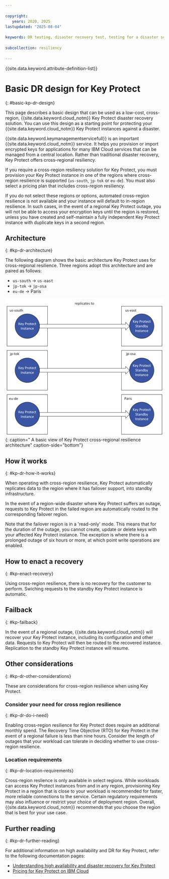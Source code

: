 ```yaml
---

copyright:
   years: 2020, 2025
lastupdated: "2025-08-04"

keywords: DR testing, disaster recovery test, testing for a disaster scenario, dry test, switch over, DR simulation, key protect

subcollection: resiliency

---
```


{{site.data.keyword.attribute-definition-list}}

# Basic DR design for Key Protect
{: #basic-kp-dr-design}

This page describes a basic design that can be used as a low-cost, cross-region, {{site.data.keyword.cloud_notm}} Key Protect disaster recovery solution. You can use this design as a starting point for protecting your {{site.data.keyword.cloud_notm}} Key Protect instances against a disaster.

{{site.data.keyword.keymanagementservicefull}} is an important {{site.data.keyword.cloud_notm}} service. It helps you provision or import encrypted keys for applications for many IBM Cloud services that can be managed from a central location. Rather than traditional disaster recovery, Key Protect offers cross-regional resiliency.

If you require a cross-region resiliency solution for Key Protect, you must provision your Key Protect instance in one of the regions where cross-region resilience is supported (`us-south`, `jp-tok` or `eu-de`). You must also select a pricing plan that includes cross-region resiliency.

If you do not select these regions or options, automated cross-region resilience is not available and your instance will default to in-region resilience. In such cases, in the event of a regional Key Protect outage, you will not be able to access your encryption keys until the region is restored, unless you have created and self-maintain a fully independent Key Protect instance with duplicate keys in a second region.

## Architecture
{: #kp-dr-architecture}

The following diagram shows the basic architecture Key Protect uses for cross-regional resilience. Three regions adopt this architecture and are paired as follows:

* `us-south` -> `us-east`
* `jp-tok`   -> `jp-osa`
* `eu-de`    -> Paris

![Diagram showing the basic KP cross-region architecture](images/kp-cross-region-resilience.svg "Diagram depicting a basic view of Key Protect cross-region architecture"){: caption=" A basic view of Key Protect cross-regional resilience architecture" caption-side="bottom"}

## How it works
{: #kp-dr-how-it-works}

When operating with cross-region resilience, Key Protect automatically replicates data to the region where it has failover support, into standby infrastructure.

In the event of a region-wide disaster where Key Protect suffers an outage, requests to Key Protect in the failed region are automatically routed to the corresponding failover region.

Note that the failover region is in a 'read-only' mode. This means that for the duration of the outage, you cannot create, update or delete keys with your affected Key Protect instance. The exception is where there is a prolonged outage of six hours or more, at which point write operations are enabled.

## How to enact a recovery
{: #kp-enact-recovery}

Using cross-region resilience, there is no recovery for the customer to perform. Swiching requests to the standby Key Protect instance is automatic.

## Failback
{: #kp-failback}

In the event of a regional outage, {{site.data.keyword.cloud_notm}} will recover your Key Protect instance, including its configuration and other data. Requests to Key Protect will then be routed to the recovered instance. Replication to the standby Key Protect instance will resume.

## Other considerations
{: #kp-dr-other-considerations}

These are considerations for cross-region resilience when using Key Protect.

### Consider your need for cross region resilience
{: #kp-dr-do-i-need}

Enabling cross-region resilience for Key Protect does require an additional monthly spend. The Recovery Time Objective (RTO) for Key Protect in the event of a regional failure is less than nine hours. Consider the length of outages that your workload can tolerate in deciding whether to use cross-region resilience.

### Location requirements
{: #kp-dr-location-requirements}

Cross-region reslience is only available in select regions. While workloads can access Key Protect instances from and in any region, provisioning Key Protect in a region that is close to your workload is recommended for faster, more reliable connections to the service. Certain regulatory requirements may also influence or restrict your choice of deployment region. Overall, {{site.data.keyword.cloud_notm}} recommends that you choose the region that is best for your use case.

## Further reading
{: #kp-dr-further-reading}

For additional information on high availability and DR for Key Protect, refer to the following documentation pages:

* [Understanding high availability and disaster recovery for Key Protect](/docs/key-protect?topic=key-protect-ha-dr&interface=ui)
* [Pricing for Key Protect on IBM Cloud](/docs/key-protect?topic=key-protect-pricing-plan)
